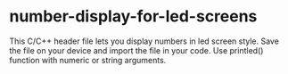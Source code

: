 # number-display-for-led-screens
This C/C++ header file lets you display numbers in led screen style.
Save the file on your device and import the file in your code.
Use printled() function with numeric or string arguments.
